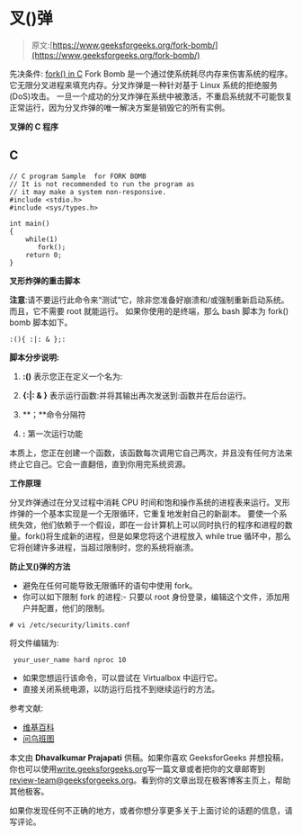# 叉()弹

> 原文:[https://www.geeksforgeeks.org/fork-bomb/](https://www.geeksforgeeks.org/fork-bomb/)

先决条件: [fork() in C](https://www.geeksforgeeks.org/fork-system-call/)
Fork Bomb 是一个通过使系统耗尽内存来伤害系统的程序。它无限分叉进程来填充内存。分叉炸弹是一种针对基于 Linux 系统的拒绝服务(DoS)攻击。
一旦一个成功的分叉炸弹在系统中被激活，不重启系统就不可能恢复正常运行，因为分叉炸弹的唯一解决方案是销毁它的所有实例。

**叉弹的 C 程序**

## C

```
// C program Sample  for FORK BOMB
// It is not recommended to run the program as
// it may make a system non-responsive.
#include <stdio.h>
#include <sys/types.h>

int main()
{
    while(1)
       fork();   
    return 0;
}
```

**叉形炸弹的重击脚本**

**注意**:请不要运行此命令来“测试”它，除非您准备好崩溃和/或强制重新启动系统。而且，它不需要 root 就能运行。
如果你使用的是终端，那么 bash 脚本为 fork() bomb 脚本如下。

```
:(){ :|: & };:
```

**脚本分步说明:**

1.  **:()** 表示您正在定义一个名为:
2.  **{:|: & }** 表示运行函数:并将其输出再次发送到:函数并在后台运行。

4.  **；**命令分隔符
5.  **:** 第一次运行功能

本质上，您正在创建一个函数，该函数每次调用它自己两次，并且没有任何方法来终止它自己。它会一直翻倍，直到你用完系统资源。

**工作原理**

分叉炸弹通过在分叉过程中消耗 CPU 时间和饱和操作系统的进程表来运行。叉形炸弹的一个基本实现是一个无限循环，它重复地发射自己的新副本。
要使一个系统失效，他们依赖于一个假设，即在一台计算机上可以同时执行的程序和进程的数量。fork()将生成新的进程，但是如果您将这个进程放入 while true 循环中，那么它将创建许多进程，当超过限制时，您的系统将崩溃。

**防止叉()弹的方法**

*   避免在任何可能导致无限循环的语句中使用 fork。
*   你可以如下限制 fork 的进程:-
    只要以 root 身份登录，编辑这个文件，添加用户并配置，他们的限制。

```
# vi /etc/security/limits.conf
```

将文件编辑为:

```
 your_user_name hard nproc 10
```

*   如果您想运行该命令，可以尝试在 Virtualbox 中运行它。
*   直接关闭系统电源，以防运行后找不到继续运行的方法。

参考文献:

*   [维基百科](https://en.wikipedia.org/wiki/Fork_bomb)
*   [问乌班图](https://askubuntu.com/questions/159491/why-did-the-command-make-my-system-lag-so-badly-i-had-to-reboot)

本文由 **Dhavalkumar Prajapati** 供稿。如果你喜欢 GeeksforGeeks 并想投稿，你也可以使用[write.geeksforgeeks.org](https://write.geeksforgeeks.org)写一篇文章或者把你的文章邮寄到 review-team@geeksforgeeks.org。看到你的文章出现在极客博客主页上，帮助其他极客。

如果你发现任何不正确的地方，或者你想分享更多关于上面讨论的话题的信息，请写评论。
